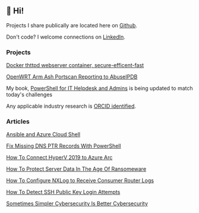 ## 👋 Hi!

Projects I share publically are located here on [Github](https://github.com/kamsalisbury).

Don't code? I welcome connections on [LinkedIn](https://www.linkedin.com/in/kam-reef-salisbury/).

### Projects
[Docker thttpd webserver container, secure-efficent-fast](https://hub.docker.com/r/kamsalisburyit/alpine-thttpd)

[OpenWRT Arm Ash Portscan Reporting to AbuseIPDB](https://github.com/kamsalisbury/openwrt-abuseipdb)

My book, [PowerShell for IT Helpdesk and Admins](https://github.com/kamsalisbury/ps) is being updated to match today's challenges

Any applicable industry research is [ORCID identified](https://orcid.org/0000-0002-3453-9587).

### Articles

[Ansible and Azure Cloud Shell](https://www.linkedin.com/pulse/ansible-azure-cloud-shell-kam-reef-salisbury-8yu1e/)

[Fix Missing DNS PTR Records With PowerShell](https://www.linkedin.com/pulse/fix-missing-dns-ptr-records-powershell-kam-reef-salisbury)

[How To Connect HyperV 2019 to Azure Arc](https://www.linkedin.com/pulse/how-connect-hyperv-2019-azure-arc-kam-reef-salisbury)

[How To Protect Server Data In The Age Of Ransomeware](https://www.linkedin.com/pulse/how-protect-server-data-age-ransomeware-kam-reef-salisbury)

[How To Configure NXLog to Receive Consumer Router Logs](https://www.linkedin.com/pulse/how-configure-nxlog-receive-consumer-router-logs-kam-reef-salisbury)

[How To Detect SSH Public Key Login Attempts](https://www.linkedin.com/pulse/how-detect-ssh-public-key-login-attempts-kam-reef-salisbury)

[Sometimes Simpler Cybersecurity Is Better Cybersecurity](https://www.linkedin.com/pulse/sometimes-simpler-cybersecurity-better-kam-reef-salisbury)

